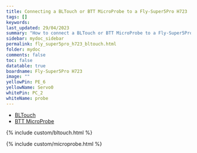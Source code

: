 ```yaml
---
title: Connecting a BLTouch or BTT MicroProbe to a Fly-Super5Pro H723
tags: []
keywords: 
last_updated: 29/04/2023
summary: "How to connect a BLTouch or BTT MicroProbe to a Fly-Super5Pro H723"
sidebar: mydoc_sidebar
permalink: fly_super5pro_h723_bltouch.html
folder: mydoc
comments: false
toc: false
datatable: true
boardname: Fly-Super5Pro H723
image: ""
yellowPin: PE_6
yellowName: Servo0
whitePin: PC_2
whiteName: probe
---
```


<ul id="profileTabs" class="nav nav-tabs">
  <li class="active"><a class="noCrossRef" href="#bltouch" data-toggle="tab">BLTouch</a></li>  
	<li><a class="noCrossRef" href="#micro" data-toggle="tab">BTT MicroProbe</a></li>
</ul>
  <div class="tab-content">
<div role="tabpanel" class="tab-pane active" id="bltouch" markdown="1">

{% include custom/bltouch.html %}

</div>

<div role="tabpanel" class="tab-pane" id="micro" markdown="1">

{% include custom/microprobe.html %}

</div>

</div>